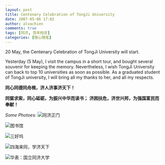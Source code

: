 ```yaml
---
layout: post
title: Centenary Celebration of TongJi University
date: 2007-05-06 17:02
author: alvachien
comments: true
tags: [同济, 百年校庆]
categories: [随心随笔]
---
```

20 May, the Centenary Celebration of TongJi University will start.
 
Yesterday (5 May), I visit the campus in a short tour, and bought several souvenir for keeping the memory.
Nevertheless, I wish TongJi University can back to top 10 universities as soon as possible. As a graduated student of TongJi university, I will bring all my thanks to her, and all my respects.
 
**同心同德同舟楫，济人济事济天下！**

**同窗求索，同心砥砺，为振兴中华而读书；**
**济困扶危，济世兴邦，为强国富民而奉献！**

*Some Photoes:*
![同济正门](http://farm1.static.flickr.com/218/508146174_bc182e04ae.jpg)


![图书馆](http://farm1.static.flickr.com/216/508174005_e0409ee30c.jpg)


![三好坞](http://farm1.static.flickr.com/216/508172715_aca7471052.jpg)


![四海来同，学济天下](http://farm1.static.flickr.com/205/508173513_89619ddaeb.jpg)


![华表：国立同济大学](http://farm1.static.flickr.com/229/508078391_44762c0f1b.jpg)

